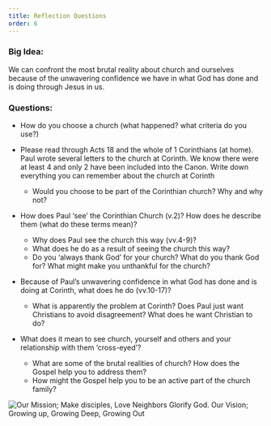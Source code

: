 ```yaml
---
title: Reflection Questions
order: 6
---
```


### Big Idea:
We can confront the most brutal reality about church and ourselves because of the unwavering confidence we have in what God has done and is doing through Jesus in us. 


### Questions:
- How do you choose a church (what happened? what criteria do you use?)
- Please read through Acts 18 and the whole of 1 Corinthians (at home). Paul wrote several letters to the church at Corinth. We know there were at least 4 and only 2 have been included into the Canon. Write down everything you can remember about the church at Corinth
  - Would you choose to be part of the Corinthian church? Why and why not? 

- How does Paul ‘see’ the Corinthian Church (v.2)? How does he describe them (what do these terms mean)?
  - Why does Paul see the church this way (vv.4-9)?
  - What does he do as a result of seeing the church this way?
  - Do you ‘always thank God’ for your church? What do you thank God for? What might make you unthankful for the church?
    
- Because of Paul’s unwavering confidence in what God has done and is doing at Corinth, what does he do (vv.10-17)?
  - What is apparently the problem at Corinth? Does Paul just want Christians to avoid disagreement? What does he want Christian to do?
 
- What does it mean to see church, yourself and others and your relationship with them ‘cross-eyed’?
  - What are some of the brutal realities of church? How does the Gospel help you to address them?
  - How might the Gospel help you to be an active part of the church family? 




![Our Mission; Make disciples, Love Neighbors Glorify God. Our Vision; Growing up, Growing Deep, Growing Out](https://raw.githubusercontent.com/stgeorgeshurstville/bulletin/main/images/upload.JPG)
